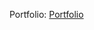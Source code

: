 <span style="margin-top: 20px;">Portfolio: <a href="https://portfolio-iota-eight-45.vercel.app/" target="_blank">Portfolio</a>   </span>
